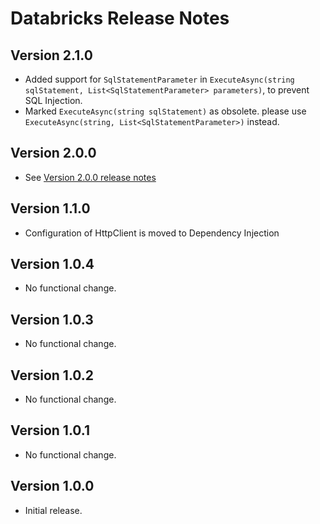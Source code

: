 # Databricks Release Notes

## Version 2.1.0
- Added support for `SqlStatementParameter` in `ExecuteAsync(string sqlStatement, List<SqlStatementParameter> parameters)`, to prevent SQL Injection.
- Marked `ExecuteAsync(string sqlStatement)` as obsolete. please use `ExecuteAsync(string, List<SqlStatementParameter>)` instead.

## Version 2.0.0

- See [Version 2.0.0 release notes](./version_2_0_0.md)

## Version 1.1.0

- Configuration of HttpClient is moved to Dependency Injection

## Version 1.0.4

- No functional change.

## Version 1.0.3

- No functional change.

## Version 1.0.2

- No functional change.

## Version 1.0.1

- No functional change.

## Version 1.0.0

- Initial release.
